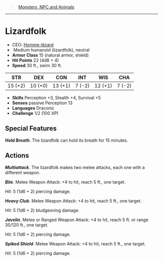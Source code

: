 ﻿---
!MonsterItem
Family: MonsterVO
Type: humanoid (lizardfolk)
Size: Medium
Alignment: neutral
ArmorClass: 15 (natural armor, shield)
HitPoints: 22 (4d8 + 4)
Speed: 30 ft., swim 30 ft.
Strength: 15 (+2)
Dexterity: 10 (+0)
Constitution: 13 (+1)
Intelligence: ' 7 (-2)'
Wisdom: 12 (+1)
Charisma: ' 7 (-2)'
Skills: Perception +3, Stealth +4, Survival +5
Senses: passive Perception 13
Languages: Draconic
Challenge: 1/2 (100 XP)
Id: monsters_vo.md#lizardfolk
ParentLink: monsters_vo.md#monsters-npc-and-animals
Name: Lizardfolk
ParentName: Monsters, NPC and Animals
NameLevel: 1
AltName: '[Homme-lézard](hd_monsters_homme_lezard.md)'
Attributes:
  Name: Lizardfolk
  Markdown: >+
    # <!--Name-->Lizardfolk<!--/Name-->


    - CEO: <!--AltName-->[Homme-lézard](hd_monsters_homme_lezard.md)<!--/AltName-->

    -  <!--Size-->Medium<!--/Size--> <!--Type-->humanoid (lizardfolk)<!--/Type-->, <!--Alignment-->neutral<!--/Alignment-->

    - **Armor Class** <!--ArmorClass-->15 (natural armor, shield)<!--/ArmorClass-->

    - **Hit Points** <!--HitPoints-->22 (4d8 + 4)<!--/HitPoints-->

    - **Speed** <!--Speed-->30 ft., swim 30 ft.<!--/Speed-->


    |STR|DEX|CON|INT|WIS|CHA|

    |---|---|---|---|---|---|

    |<!--Strength-->15 (+2)<!--/Strength-->|<!--Dexterity-->10 (+0)<!--/Dexterity-->|<!--Constitution-->13 (+1)<!--/Constitution-->|<!--Intelligence--> 7 (-2)<!--/Intelligence-->|<!--Wisdom-->12 (+1)<!--/Wisdom-->|<!--Charisma--> 7 (-2)<!--/Charisma-->|


    - **Skills** <!--Skills-->Perception +3, Stealth +4, Survival +5<!--/Skills-->

    - **Senses** <!--Senses-->passive Perception 13<!--/Senses-->

    - **Languages** <!--Languages-->Draconic<!--/Languages-->

    - **Challenge** <!--Challenge-->1/2 (100 XP)<!--/Challenge-->


    ## Special Features


    **_Hold Breath_**. The lizardfolk can hold its breath for 15 minutes.


    ## Actions


    **_Multiattack_**. The lizardfolk makes two melee attacks, each one with a different weapon.


    **_Bite_**. Melee Weapon Attack: +4 to hit, reach 5 ft., one target.


    _Hit_: 5 (1d6 + 2) piercing damage.


    **_Heavy Club_**. Melee Weapon Attack: +4 to hit, reach 5 ft., one target.


    _Hit_: 5 (1d6 + 2) bludgeoning damage.


    **_Javelin_**. Melee or Ranged Weapon Attack: +4 to hit, reach 5 ft. or range 30/120 ft., one target.


    _Hit_: 5 (1d6 + 2) piercing damage.


    **_Spiked Shield_**. Melee Weapon Attack: +4 to hit, reach 5 ft., one target.


    _Hit_: 5 (1d6 + 2) piercing damage.

  AltName: '[Homme-lézard](hd_monsters_homme_lezard.md)'
  Size: Medium
  Type: humanoid (lizardfolk)
  Alignment: neutral
  ArmorClass: 15 (natural armor, shield)
  HitPoints: 22 (4d8 + 4)
  Speed: 30 ft., swim 30 ft.
  Strength: 15 (+2)
  Dexterity: 10 (+0)
  Constitution: 13 (+1)
  Intelligence: ' 7 (-2)'
  Wisdom: 12 (+1)
  Charisma: ' 7 (-2)'
  Skills: Perception +3, Stealth +4, Survival +5
  Senses: passive Perception 13
  Languages: Draconic
  Challenge: 1/2 (100 XP)
AttributesDictionary: >+
  Name: Lizardfolk

  Markdown: >+

    # <!--Name-->Lizardfolk<!--/Name-->





    - CEO: <!--AltName-->[Homme-lézard](hd_monsters_homme_lezard.md)<!--/AltName-->



    -  <!--Size-->Medium<!--/Size--> <!--Type-->humanoid (lizardfolk)<!--/Type-->, <!--Alignment-->neutral<!--/Alignment-->



    - **Armor Class** <!--ArmorClass-->15 (natural armor, shield)<!--/ArmorClass-->



    - **Hit Points** <!--HitPoints-->22 (4d8 + 4)<!--/HitPoints-->



    - **Speed** <!--Speed-->30 ft., swim 30 ft.<!--/Speed-->





    |STR|DEX|CON|INT|WIS|CHA|



    |---|---|---|---|---|---|



    |<!--Strength-->15 (+2)<!--/Strength-->|<!--Dexterity-->10 (+0)<!--/Dexterity-->|<!--Constitution-->13 (+1)<!--/Constitution-->|<!--Intelligence--> 7 (-2)<!--/Intelligence-->|<!--Wisdom-->12 (+1)<!--/Wisdom-->|<!--Charisma--> 7 (-2)<!--/Charisma-->|





    - **Skills** <!--Skills-->Perception +3, Stealth +4, Survival +5<!--/Skills-->



    - **Senses** <!--Senses-->passive Perception 13<!--/Senses-->



    - **Languages** <!--Languages-->Draconic<!--/Languages-->



    - **Challenge** <!--Challenge-->1/2 (100 XP)<!--/Challenge-->





    ## Special Features





    **_Hold Breath_**. The lizardfolk can hold its breath for 15 minutes.





    ## Actions





    **_Multiattack_**. The lizardfolk makes two melee attacks, each one with a different weapon.





    **_Bite_**. Melee Weapon Attack: +4 to hit, reach 5 ft., one target.





    _Hit_: 5 (1d6 + 2) piercing damage.





    **_Heavy Club_**. Melee Weapon Attack: +4 to hit, reach 5 ft., one target.





    _Hit_: 5 (1d6 + 2) bludgeoning damage.





    **_Javelin_**. Melee or Ranged Weapon Attack: +4 to hit, reach 5 ft. or range 30/120 ft., one target.





    _Hit_: 5 (1d6 + 2) piercing damage.





    **_Spiked Shield_**. Melee Weapon Attack: +4 to hit, reach 5 ft., one target.





    _Hit_: 5 (1d6 + 2) piercing damage.



  AltName: '[Homme-lézard](hd_monsters_homme_lezard.md)'

  Size: Medium

  Type: humanoid (lizardfolk)

  Alignment: neutral

  ArmorClass: 15 (natural armor, shield)

  HitPoints: 22 (4d8 + 4)

  Speed: 30 ft., swim 30 ft.

  Strength: 15 (+2)

  Dexterity: 10 (+0)

  Constitution: 13 (+1)

  Intelligence: ' 7 (-2)'

  Wisdom: 12 (+1)

  Charisma: ' 7 (-2)'

  Skills: Perception +3, Stealth +4, Survival +5

  Senses: passive Perception 13

  Languages: Draconic

  Challenge: 1/2 (100 XP)

---
> [Monsters, NPC and Animals](srd_monsters.md)

---

# Lizardfolk

- CEO: [Homme-lézard](hd_monsters_homme_lezard.md)
-  Medium humanoid (lizardfolk), neutral
- **Armor Class** 15 (natural armor, shield)
- **Hit Points** 22 (4d8 + 4)
- **Speed** 30 ft., swim 30 ft.

|STR|DEX|CON|INT|WIS|CHA|
|---|---|---|---|---|---|
|15 (+2)|10 (+0)|13 (+1)| 7 (-2)|12 (+1)| 7 (-2)|

- **Skills** Perception +3, Stealth +4, Survival +5
- **Senses** passive Perception 13
- **Languages** Draconic
- **Challenge** 1/2 (100 XP)

## Special Features

**_Hold Breath_**. The lizardfolk can hold its breath for 15 minutes.

## Actions

**_Multiattack_**. The lizardfolk makes two melee attacks, each one with a different weapon.

**_Bite_**. Melee Weapon Attack: +4 to hit, reach 5 ft., one target.

_Hit_: 5 (1d6 + 2) piercing damage.

**_Heavy Club_**. Melee Weapon Attack: +4 to hit, reach 5 ft., one target.

_Hit_: 5 (1d6 + 2) bludgeoning damage.

**_Javelin_**. Melee or Ranged Weapon Attack: +4 to hit, reach 5 ft. or range 30/120 ft., one target.

_Hit_: 5 (1d6 + 2) piercing damage.

**_Spiked Shield_**. Melee Weapon Attack: +4 to hit, reach 5 ft., one target.

_Hit_: 5 (1d6 + 2) piercing damage.

